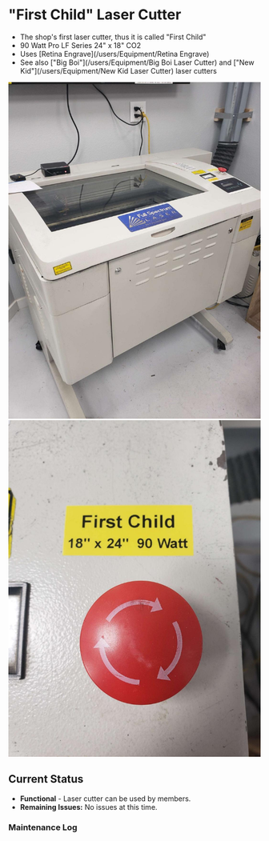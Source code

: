 # "First Child"  Laser Cutter

   * The shop's first laser cutter, thus it is called "First Child"
   * 90 Watt Pro LF Series 24" x 18" CO2
   * Uses [Retina Engrave](/users/Equipment/Retina Engrave)
   * See also ["Big Boi"](/users/Equipment/Big Boi Laser Cutter) and ["New Kid"](/users/Equipment/New Kid Laser Cutter) laser cutters

![ ](images/lasercutters/first.child.far.jpg)
![ ](images/lasercutters/first.child.close.jpg)

## Current Status

- **Functional** - Laser cutter can be used by members.
- **Remaining Issues:** No issues at this time.
  
### Maintenance Log
